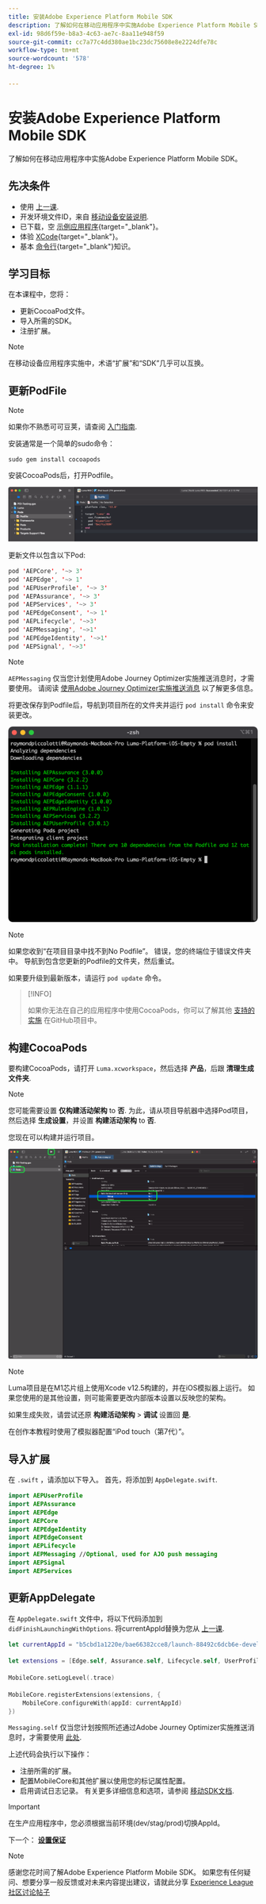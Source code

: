 ```yaml
---
title: 安装Adobe Experience Platform Mobile SDK
description: 了解如何在移动应用程序中实施Adobe Experience Platform Mobile SDK。
exl-id: 98d6f59e-b8a3-4c63-ae7c-8aa11e948f59
source-git-commit: cc7a77c4dd380ae1bc23dc75608e8e2224dfe78c
workflow-type: tm+mt
source-wordcount: '578'
ht-degree: 1%

---
```


# 安装Adobe Experience Platform Mobile SDK

了解如何在移动应用程序中实施Adobe Experience Platform Mobile SDK。

## 先决条件

* 使用 [上一课](configure-tags.md).
* 开发环境文件ID，来自 [移动设备安装说明](configure-tags.md#generate-sdk-install-instructions).
* 已下载，空 [示例应用程序](https://github.com/Adobe-Marketing-Cloud/Luma-iOS-Mobile-App){target=&quot;_blank&quot;}。
* 体验 [XCode](https://developer.apple.com/xcode/){target=&quot;_blank&quot;}。
* 基本 [命令行](https://en.wikipedia.org/wiki/Command-line_interface){target=&quot;_blank&quot;}知识。

## 学习目标

在本课程中，您将：

* 更新CocoaPod文件。
* 导入所需的SDK。
* 注册扩展。

>[!NOTE]
>
>在移动设备应用程序实施中，术语“扩展”和“SDK”几乎可以互换。


## 更新PodFile

>[!NOTE]
>
> 如果你不熟悉可可豆荚，请查阅 [入门指南](https://guides.cocoapods.org/using/getting-started.html).

安装通常是一个简单的sudo命令：

```console
sudo gem install cocoapods
```

安装CocoaPods后，打开Podfile。

![初始podfile](assets/mobile-install-initial-podfile.png)

更新文件以包含以下Pod:

```swift
pod 'AEPCore', '~> 3'
pod 'AEPEdge', '~> 1'
pod 'AEPUserProfile', '~> 3'
pod 'AEPAssurance', '~> 3'
pod 'AEPServices', '~> 3'
pod 'AEPEdgeConsent', '~> 1'
pod 'AEPLifecycle', '~>3'
pod 'AEPMessaging', '~>1'
pod 'AEPEdgeIdentity', '~>1'
pod 'AEPSignal', '~>3'
```

>[!NOTE]
>
> `AEPMessaging` 仅当您计划使用Adobe Journey Optimizer实施推送消息时，才需要使用。 请阅读 [使用Adobe Journey Optimizer实施推送消息](journey-optimizer-push.md) 以了解更多信息。

将更改保存到Podfile后，导航到项目所在的文件夹并运行 `pod install` 命令来安装更改。

![pod install](assets/mobile-install-podfile-install.png)

>[!NOTE]
>
> 如果您收到“在项目目录中找不到No Podfile”。 错误，您的终端位于错误文件夹中。 导航到包含您更新的Podfile的文件夹，然后重试。

如果要升级到最新版本，请运行 `pod update` 命令。

>[!INFO]
>
>如果你无法在自己的应用程序中使用CocoaPods，你可以了解其他 [支持的实施](https://github.com/adobe/aepsdk-core-ios#binaries) 在GitHub项目中。

## 构建CocoaPods

要构建CocoaPods，请打开 `Luma.xcworkspace`，然后选择 **产品**，后跟 **清理生成文件夹**.

>[!NOTE]
>
> 您可能需要设置 **仅构建活动架构** to **否**. 为此，请从项目导航器中选择Pod项目，然后选择 **生成设置**，并设置 **构建活动架构** to **否**.

您现在可以构建并运行项目。

![构建设置](assets/mobile-install-build-settings.png)

>[!NOTE]
>
>Luma项目是在M1芯片组上使用Xcode v12.5构建的，并在iOS模拟器上运行。 如果您使用的是其他设置，则可能需要更改内部版本设置以反映您的架构。
>
>如果生成失败，请尝试还原 **构建活动架构** > **调试** 设置回 **是**.
>
>在创作本教程时使用了模拟器配置“iPod touch（第7代）”。

## 导入扩展

在 `.swift` ，请添加以下导入。 首先，将添加到 `AppDelegate.swift`.

```swift
import AEPUserProfile
import AEPAssurance
import AEPEdge
import AEPCore
import AEPEdgeIdentity
import AEPEdgeConsent
import AEPLifecycle
import AEPMessaging //Optional, used for AJO push messaging
import AEPSignal
import AEPServices
```

## 更新AppDelegate

在 `AppDelegate.swift` 文件中，将以下代码添加到 `didFinishLaunchingWithOptions`. 将currentAppId替换为您从 [上一课](configure-tags.md).

```swift
let currentAppId = "b5cbd1a1220e/bae66382cce8/launch-88492c6dcb6e-development"

let extensions = [Edge.self, Assurance.self, Lifecycle.self, UserProfile.self, Consent.self, AEPEdgeIdentity.Identity.self, Messaging.self]

MobileCore.setLogLevel(.trace)

MobileCore.registerExtensions(extensions, {
    MobileCore.configureWith(appId: currentAppId)
})
```

`Messaging.self` 仅当您计划按照所述通过Adobe Journey Optimizer实施推送消息时，才需要使用 [此处](journey-optimizer-push.md).

上述代码会执行以下操作：

* 注册所需的扩展。
* 配置MobileCore和其他扩展以使用您的标记属性配置。
* 启用调试日志记录。 有关更多详细信息和选项，请参阅 [移动SDK文档](https://aep-sdks.gitbook.io/docs/getting-started/enable-debug-logging).

>[!IMPORTANT]
>在生产应用程序中，您必须根据当前环境(dev/stag/prod)切换AppId。

下一个： **[设置保证](assurance.md)**

>[!NOTE]
>
>感谢您花时间了解Adobe Experience Platform Mobile SDK。 如果您有任何疑问、想要分享一般反馈或对未来内容提出建议，请就此分享 [Experience League社区讨论帖子](https://experienceleaguecommunities.adobe.com/t5/adobe-experience-platform-launch/tutorial-discussion-implement-adobe-experience-cloud-in-mobile/td-p/443796)